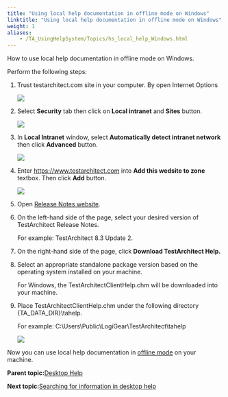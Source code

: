 ```yaml
--- 
title: "Using local help documentation in offline mode on Windows"
linktitle: "Using local help documentation in offline mode on Windows"
weight: 1
aliases: 
    - /TA_UsingHelpSystem/Topics/hs_local_help_Windows.html
---
```


How to use local help documentation in offline mode on Windows.

Perform the following steps:

1.  Trust testarchitect.com site in your computer. By open Internet Options

    ![](/images//Images/troubleshoot1.png)

2.  Select **Security** tab then click on **Local intranet** and **Sites** button.

    ![](/images//Images/troubleshoot2.png)

3.  In **Local Intranet** window, select **Automatically detect intranet network** then click **Advanced** button.

    ![](/images//Images/troubleshoot3.png)

4.  Enter https://www.testarchitect.com into **Add this wedsite to zone** textbox. Then click **Add** button.

    ![](/images//Images/troubleshoot4.png)

5.  Open [Release Notes website](https://www.testarchitect.com/support/documentation/release-notes).

6.  On the left-hand side of the page, select your desired version of TestArchitect Release Notes.

    For example: TestArchitect 8.3 Update 2.

7.  On the right-hand side of the page, click **Download TestArchitect Help.**

8.  Select an appropriate standalone package version based on the operating system installed on your machine.

    For Windows, the TestArchitectClientHelp.chm will be downloaded into your machine.

9.  Place TestArchitectClientHelp.chm under the following directory \{TA\_DATA\_DIR\}\\tahelp.

    For example: C:\\Users\\Public\\LogiGear\\TestArchitect\\tahelp

    ![](/images//Images/chm_directory_structure.png)


Now you can use local help documentation in [offline mode](/TA_Help/Topics/Additional_features_preferences.html#li.Use_online_help) on your machine.

**Parent topic:**[Desktop Help](/TA_UsingHelpSystem/Topics/hs_CHM.html)

**Next topic:**[Searching for information in desktop help](/TA_UsingHelpSystem/Topics/hs_CHM_search.html)

